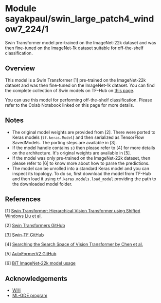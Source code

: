 # Module sayakpaul/swin_large_patch4_window7_224/1

Swin Transformer model pre-trained on the ImageNet-22k dataset and was then fine-tuned on the ImageNet-1k dataset suitable for off-the-shelf classification.

<!-- asset-path: https://storage.googleapis.com/swin-tf/tars/swin_large_patch4_window7_224.tar.gz  -->
<!-- task: image-classification -->
<!-- network-architecture: swin-transformer -->
<!-- format: saved_model_2 -->
<!-- fine-tunable: true -->
<!-- license: mit -->
<!-- colab: https://colab.research.google.com/github/sayakpaul/swin-transformers-tf/blob/main/notebooks/classification.ipynb -->

## Overview

This model is a Swin Transformer [1] pre-trained on the ImageNet-22k dataset and was then fine-tuned on the ImageNet-1k dataset. You can find the complete
collection of Swin models on TF-Hub on [this page](https://tfhub.dev/sayakpaul/collections/swin/1).

You can use this model for performing off-the-shelf classification. Please
refer to the Colab Notebook linked on this page for more details.

## Notes

* The original model weights are provided from [2]. There were ported to Keras models
(`tf.keras.Model`) and then serialized as TensorFlow SavedModels. The porting
steps are available in [3].
* If the model handle contains `s3` then please refer to [4] for more details on the architecture. It's 
original weights are available in [5].
* If the model was only pre-trained on the ImageNet-22k dataset, then please refer to [6]
to know more about how to parse the predictions.
* The model can be unrolled into a standard Keras model and you can inspect its topology.
To do so, first download the model from TF-Hub and then load it using `tf.keras.models.load_model`
providing the path to the downloaded model folder.

## References

[1] [Swin Transformer: Hierarchical Vision Transformer using Shifted Windows Liu et al.](https://arxiv.org/abs/2103.14030)

[2] [Swin Transformers GitHub](https://github.com/microsoft/Swin-Transformer)

[3] [Swin-TF GitHub](https://github.com/sayakpaul/swin-transformers-tf)

[4] [Searching the Search Space of Vision Transformer by Chen et al.](https://arxiv.org/abs/2111.14725)

[5] [AutoFormerV2 GitHub](https://github.com/silent-chen/AutoFormerV2-model-zoo)

[6] [BiT ImageNet-22k model usage](https://tfhub.dev/google/bit/m-r50x1/imagenet21k_classification/1#usage)

## Acknowledgements

* [Willi](https://ch.linkedin.com/in/willi-gierke)
* [ML-GDE program](https://developers.google.com/programs/experts/)


